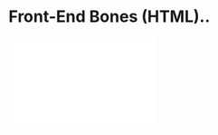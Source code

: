 # Front-End Bones (HTML)..

<img src="\Add-ons\ALX Logo.png" alt="missed-imaged" style="margin:0; width:300% height:260%"/>